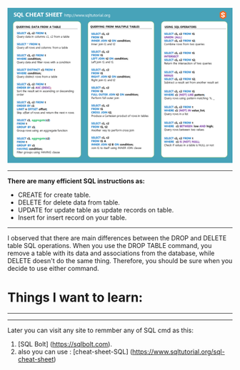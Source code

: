 ![Data IMG](./img/SQL.png)
**********
**There are many efficient SQL instructions as:**
- CREATE for create table.
- DELETE for delete data from table.
- UPDATE for update table as update records on table.
- Insert for insert record on your table.
*******

 I observed that there are main differences between the DROP and DELETE table SQL operations. When you use the DROP TABLE command, you remove a table with its data and associations from the database, while DELETE doesn't do the same thing. Therefore, you should be sure when you decide to use either command.

# Things I want to learn:
      
********
*********
 Later you can visit any site to remmber any of SQL cmd as this:
1. [SQL Bolt] (https://sqlbolt.com).
 2. also you can use :
  [cheat-sheet-SQL]
  (https://www.sqltutorial.org/sql-cheat-sheet)
